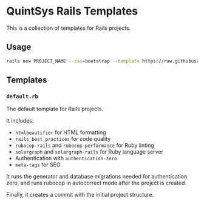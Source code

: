 # QuintSys Rails Templates

This is a collection of templates for Rails projects.

## Usage

```bash
rails new PROJECT_NAME --css=bootstrap --template https://raw.githubusercontent.com/quintsys/rails-templates/refs/heads/master/default.rb
```

## Templates

### `default.rb`

The default template for Rails projects.

It includes:

- `htmlbeautifier` for HTML formatting
- `rails_best_practices` for code quality
- `rubocop-rails` and `rubocop-performance` for Ruby linting
- `solargraph` and `solargraph-rails` for Ruby language server
- Authentication with `authentication-zero`
- `meta-tags` for SEO

It runs the generator and database migrations needed for authentication zero,
and runs rubocop in autocorrect mode after the project is created.

Finally, it creates a commit with the initial project structure.
